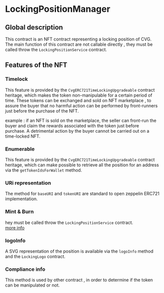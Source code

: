 # LockingPositionManager

## Global description

This contract is  an NFT contract representing  a locking position of CVG.
The main function of this contract are not callable directly , they must be called 
throw the `LockingPositionService` contract.

## Features of the NFT

### Timelock
This feature is provided by the `CvgERC721TimeLockingUpgradeable` contract heritage, which makes the token non-manipulable for a certain period of time.
These tokens can be exchanged and sold on NFT marketplace , to assure the buyer that no harmful action can be performed by front-runners just before the purchase of the NFT.

example :
if an NFT is sold on the marketplace, the seller can front-run the buyer and claim the rewards associated with the token just before purchase.
A detrimental action by the buyer cannot be carried out on a time-locked NFT.


### Enumerable 
This feature is provided by the `CvgERC721TimeLockingUpgradeable` contract heritage,
which can make possible to retrieve all the position  for an address via the `getTokenIdsForWallet` method.

### URi representation
The method  for `baseURI` and `tokenURI` are standard to open zeppelin ERC721 implementation.

### Mint & Burn 
hey must be called throw the `LockingPositionService` contract.<br/>
[more info](/technical-docs/lock/LockingPositionService.md)

### logoInfo
A SVG representation of the position is available via the `logoInfo` method and the `LockingLogo` contract.

### Compliance info 
This method is used by other contract , in order to determine if the token can be manipulated or not.